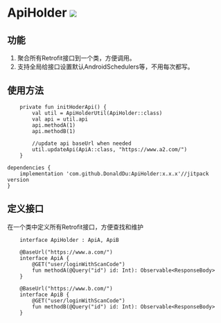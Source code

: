 # ApiHolder [![](https://jitpack.io/v/DonaldDu/ApiHolder.svg)](https://jitpack.io/#DonaldDu/ApiHolder)
## 功能
1. 聚合所有Retrofit接口到一个类，方便调用。
2. 支持全局给接口设置默认AndroidSchedulers等，不用每次都写。
## 使用方法
```
    private fun initHoderApi() {
        val util = ApiHolderUtil(ApiHolder::class)
        val api = util.api
        api.methodA(1)
        api.methodB(1)

        //update api baseUrl when needed
        util.updateApi(ApiA::class, "https://www.a2.com/")
    }

```
```
dependencies {
    implementation 'com.github.DonaldDu:ApiHolder:x.x.x'//jitpack version
}
```
## 定义接口
在一个类中定义所有Retrofit接口，方便查找和维护
```
    interface ApiHolder : ApiA, ApiB

    @BaseUrl("https://www.a.com/")
    interface ApiA {
        @GET("user/loginWithScanCode")
        fun methodA(@Query("id") id: Int): Observable<ResponseBody>
    }

    @BaseUrl("https://www.b.com/")
    interface ApiB {
        @GET("user/loginWithScanCode")
        fun methodB(@Query("id") id: Int): Observable<ResponseBody>
    }
```
